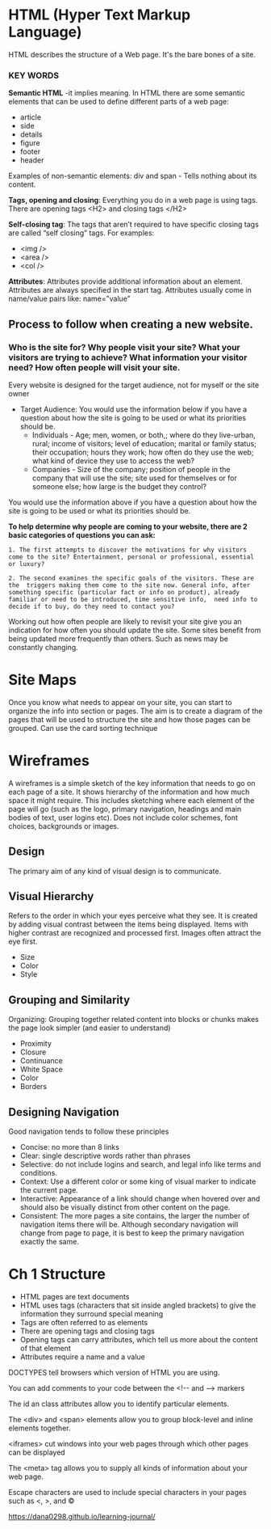 # HTML (Hyper Text Markup Language)
HTML describes the structure of a Web page. It's the bare bones of a site. 

### KEY WORDS
**Semantic HTML** -it implies meaning. In HTML there are some semantic elements that can be used to define different parts of a web page: 
- article
- side
- details
- figure
- footer
- header

Examples of non-semantic elements: div and span - Tells nothing about its content. 

**Tags, opening and closing**: Everything you do in a web page is using tags. There are opening tags \<H2> and closing tags \</H2> 

**Self-closing tag**: The tags that aren’t required to have specific closing tags are called “self closing” tags. 
For examples: 
- \<img /> 
- \<area />
- \<col />

**Attributes**: Attributes provide additional information about an element. Attributes are always specified in the start tag. Attributes usually come in name/value pairs like: name="value"

## Process to follow when creating a new website.

### Who is the site for? Why people visit your site? What your visitors are trying to achieve? What information your visitor need? How often people will visit your site.

Every website is designed for the target audience, not for myself or the site owner

* Target Audience: You would use the information below if you have a question about how the site is going to be used or what its priorities should be.
    * Individuals
            - Age; men, women, or both,; where do they live-urban, rural; income of visitors; level of education; marital or family status; their occupation; hours they work; how often do they use the web; what kind of device they use to access the web?
    * Companies
            - Size of the company; position of people in the company that will use the site; site used for themselves or for someone else; how large is the budget they control?

You would use the information above if you have a question about how the site is going to be used or what its priorities should be. 

**To help determine why people are coming to your website, there are 2 basic categories of questions you can ask:** 

	1. The first attempts to discover the motivations for why visitors come to the site? Entertainment, personal or professional, essential or luxury?

    2. The second examines the specific goals of the visitors. These are the  triggers making them come to the site now. General info, after something specific (particular fact or info on product), already familiar or need to be introduced, time sensitive info,  need info to decide if to buy, do they need to contact you? 

Working out how often people are likely to revisit your site give you an indication for how often you should update the site. Some sites benefit from being updated more frequently than others. Such as news may be constantly changing. 

# Site Maps

Once you know what needs to appear on your site, you can start to organize the info into section or pages. The aim is to create a diagram of the pages that will be used to structure the site and how those pages can be grouped. Can use the card sorting technique 

# Wireframes

A wireframes is a simple sketch of the key information that needs to go on each page of a site. It shows hierarchy of the information and how much space it might require. This includes sketching where each element of the page will go (such as the logo, primary navigation, headings and main bodies of text, user logins etc). Does not include color schemes, font choices, backgrounds or images. 

##  **Design**

The primary aim of any kind of visual design is to communicate. 

## Visual Hierarchy 

Refers to the order in which your eyes perceive what they see. It is created by adding visual contrast between the items being displayed. Items with higher contrast are recognized and processed first. Images often attract the eye first. 
 
- Size
- Color
- Style

## Grouping and Similarity

Organizing: Grouping together related content into blocks or chunks makes the page look simpler (and easier to understand)

- Proximity
- Closure
- Continuance
- White Space
- Color
- Borders

## Designing Navigation

Good navigation tends to follow these principles
- Concise: no more than 8 links
- Clear: single descriptive words rather than phrases
- Selective: do not include logins and search, and legal info like terms and conditions. 
- Context: Use a different color or some king of visual marker to indicate the current page. 
- Interactive: Appearance of a link should change when hovered over and should also be visually distinct from other content on the page. 
- Consistent: The more pages a site contains, the larger the number of navigation items there will be. Although secondary navigation will change from page to page, it is best to keep the primary navigation exactly the same. 

# **Ch 1 Structure**

- HTML pages are text documents
- HTML uses tags (characters that sit inside angled brackets) to give the information they surround special meaning
- Tags are often referred to as elements
- There are opening tags and closing tags
- Opening tags can carry attributes, which tell us more about the content of that element
- Attributes require a name and a value

DOCTYPES tell browsers which version of HTML you are using.

You can add comments to your code between the \<!-- and --> markers

The id an class attributes allow you to identify particular elements.

The \<div> and \<span> elements allow you to group block-level and inline elements together.

\<iframes> cut windows into your web pages through which other pages can be displayed

The \<meta> tag allows you to supply all kinds of information about your web page.

Escape characters are used to include special characters in your pages such as <, >, and &#169;

https://dana0298.github.io/learning-journal/

